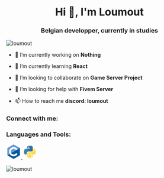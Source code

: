 <h1 align="center">Hi 👋, I'm Loumout</h1>
<h3 align="center">Belgian developper, currently in studies</h3>

<p align="left"> <img src="https://komarev.com/ghpvc/?username=loumout&label=Profile%20views&color=0e75b6&style=flat" alt="loumout" /> </p>

- 🔭 I’m currently working on **Nothing**

- 🌱 I’m currently learning **React**

- 👯 I’m looking to collaborate on **Game Server Project**

- 🤝 I’m looking for help with **Fivem Server**

- 📫 How to reach me **discord: loumout**

<h3 align="left">Connect with me:</h3>
<p align="left">
</p>

<h3 align="left">Languages and Tools:</h3>
<p align="left"> <a href="https://www.cprogramming.com/" target="_blank" rel="noreferrer"> <img src="https://raw.githubusercontent.com/devicons/devicon/master/icons/c/c-original.svg" alt="c" width="40" height="40"/> </a> <a href="https://www.python.org" target="_blank" rel="noreferrer"> <img src="https://raw.githubusercontent.com/devicons/devicon/master/icons/python/python-original.svg" alt="python" width="40" height="40"/> </a> </p>

<p><img align="center" src="https://github-readme-stats.vercel.app/api/top-langs?username=loumout&show_icons=true&locale=en&layout=compact" alt="loumout" /></p>
